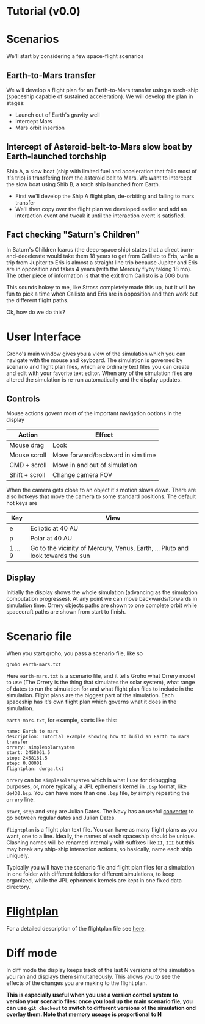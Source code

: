 Tutorial (v0.0)
===============

Scenarios
=========
We'll start by considering a few space-flight scenarios 

Earth-to-Mars transfer
----------------------
We will develop a flight plan for an Earth-to-Mars transfer using a torch-ship
(spaceship capable of sustained acceleration). We will develop the plan in 
stages:
- Launch out of Earth's gravity well
- Intercept Mars
- Mars orbit insertion

Intercept of Asteroid-belt-to-Mars slow boat by Earth-launched torchship
------------------------------------------------------------------------
Ship A, a slow boat (ship with limited fuel and acceleration that falls most of it's
trip) is transfering from the asteroid belt to Mars. We want to intercept the
slow boat using Shib B, a torch ship launched from Earth. 

- First we'll develop the Ship A flight plan, de-orbiting and falling to mars transfer
- We'll then copy over the flight plan we developed earlier and add an interaction event and tweak it until the interaction event is satisfied.

Fact checking "Saturn's Children"
---------------------------------
In Saturn's Children Icarus (the deep-space ship) states that a direct
burn-and-decelerate would take them 18 years to get from Callisto to Eris, 
while a trip from Jupiter to Eris is almost a straight line trip because 
Jupiter and Eris are in opposition and takes 4 years (with the Mercury flyby
taking 18 mo). The other piece of information is that the exit from Callisto
is a 60G burn

This sounds hokey to me, like Stross completely made this up, but it will be
fun to pick a time when Callisto and Eris are in opposition and then work out
the different flight paths.


Ok, how do we do this?

User Interface
==============
Groho's main window gives you a view of the simulation which you can navigate with the mouse and keyboard. The simulation is governed by scenario and flight plan files, which are ordinary text files you can create and edit with your favorite text editor. When any of the simulation files are altered the simulation is re-run automatically and the display updates. 

Controls
--------
Mouse actions govern most of the important navigation options in the display

| Action           |       Effect                         |
|------------------|--------------------------------------|
| Mouse drag       | Look                                 |
| Mouse scroll     | Move forward/backward in sim time    |
| CMD + scroll     | Move in and out of simulation        |
| Shift + scroll   | Change camera FOV                    | 

When the camera gets close to an object it's motion slows down. There are also 
hotkeys that move the camera to some standard positions. The default hot keys are

| Key       |        View                         |
|-----------|-------------------------------------|
| e         | Ecliptic at 40 AU                   |
| p         | Polar at 40 AU                      |
| 1 ... 9   | Go to the vicinity of Mercury, Venus, Earth, ... Pluto and look towards the sun |

Display
-------
Initially the display shows the whole simulation (advancing as the simulation
computation progresses). At any point we can move backwards/forwards in 
simulation time. Orrery objects paths are shown to one complete orbit while 
spacecraft paths are shown from start to finish. 


Scenario file
=============
When you start groho, you pass a scenario file, like so

`groho earth-mars.txt`

Here `earth-mars.txt` is a scenario file, and it tells Groho what Orrery model to use (The Orrery is the thing that simulates the solar system), what range of dates to run the simulation for and what flight plan files to include in the simulation. Flight plans are the biggest part of the simulation. Each spaceship has it's own flight plan which governs what it does in the simulation.

`earth-mars.txt`, for example, starts like this:

```
name: Earth to mars
description: Tutorial example showing how to build an Earth to mars transfer
orrery: simplesolarsystem
start: 2458061.5
stop: 2458161.5
step: 0.00001
flightplan: durga.txt
```

`orrery` can be `simplesolarsystem` which is what I use for debugging purposes, or, more typically, a JPL ephemeris kernel in `.bsp` format, like `de430.bsp`. You can have more than one `.bsp` file, by simply repeating the `orrery` line. 

`start`, `stop` and `step` are Julian Dates. The Navy has an useful [converter][jdc] to go between regular dates and Julian Dates.

[jdc]: http://aa.usno.navy.mil/data/docs/JulianDate.php

`flightplan` is a flight plan text file. You can have as many flight plans as you want, one to a line. Ideally, the names of each spaceship should be unique. Clashing names will be renamed internally with suffixes like `II`, `III` but this may break any ship-ship interaction actions, so basically, name each ship uniquely. 

Typically you will have the scenario file and flight plan files for a simulation in one folder with different folders for different simulations, to keep organized, while the JPL ephemeris kernels are kept in one fixed data directory. 

[Flightplan][fp]
==========
For a detailed description of the flightplan file see [here][fp].

[fp]: flight-plan.md

Diff mode
=========

In diff mode the display keeps track of the last N versions of the simulation
you ran and displays them simultaneously. This allows you to see the effects
of the changes you are making to the flight plan. 

**This is especially useful when you use a version control system to version 
your scenario files: once you load up the main scenario file, 
you can use `git checkout` to switch to different versions of the simulation
ond overlay them. Note that memory useage is proportional to N**